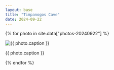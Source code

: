 ```yaml
---
layout: base
title: "Timpanogos Cave"
date: 2024-09-22
---
```


{% for photo in site.data["photos-20240922"] %}
  <div>
    <img src="{{ site.baseurl }}/photos/{{ photo.file }}" alt="{{ photo.caption }}">
    <p>{{ photo.caption }}</p>
  </div>
{% endfor %}